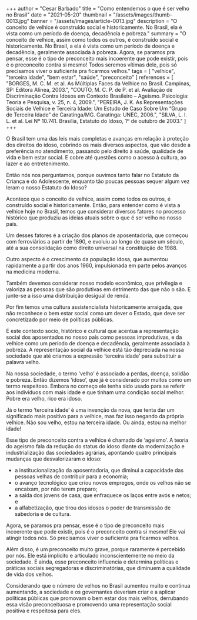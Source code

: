 +++
author = "Cesar Barbado"
title = "Como entendemos o que é ser velho no Brasil"
date = "2021-05-20"
thumbnail = "/assets/images/thumb-0013.jpg"
banner = "/assets/images/article-0013.jpg"
description = "O conceito de velhice é construído social e historicamente. No Brasil, ela é vista como um período de doença, decadência e pobreza."
summary = "O conceito de velhice, assim como todos os outros, é construído social e historicamente. No Brasil, a ela é vista como um período de doença e decadência, geralmente associada à pobreza. Agora, se paramos pra pensar, esse é o tipo de preconceito mais incoerente que pode existir, pois é o preconceito contra si mesmo! Todos seremos vítimas dele, pois só precisamos viver o suficiente pra ficarmos velhos."
tags = [
    "velhice",
    "terceira idade",
    "bem estar",
    "saúde",
    "preconceito"
]
references = [
"BORGES, M. C. M. et al. As Múltiplas Faces da Velhice no Brasil. Campinas, SP: Editora Alínea, 2003.",
"COUTO, M. C. P. de P. et al. Avaliação de Discriminação Contra Idosos em Contexto Brasileiro – Ageismo. Psicologia: Teoria e Pesquisa, v. 25, n. 4, 2009.",
"PEREIRA, J. K. As Representações Sociais de Velhice e Terceira Idade: Um Estudo de Caso Sobre Um “Grupo de Terceira Idade” de Caratinga/MG. Caratinga: UNEC, 2006.",
"SILVA, L. I. L. et al. Lei Nº 10.741. Brasília, Estatuto do Idoso, 1º de outubro de 2003."
]
+++

O Brasil tem uma das leis mais completas e avanças em relação à proteção dos direitos do idoso, cobrindo os mais diversos aspectos, que vão desde a preferência no atendimento, passando pelo direito à saúde, qualidade de vida e bem estar social. E cobre até questões como o acesso à cultura, ao lazer e ao entretenimento.

Então nós nos perguntamos, porque ouvimos tanto falar no Estatuto da Criança e do Adolescente, enquanto tão poucas pessoas sequer algum vez leram o nosso Estatuto do Idoso?

Acontece que o conceito de velhice, assim como todos os outros, é construído social e historicamente. Então, para entender como é vista a velhice hoje no Brasil, temos que considerar diversos fatores no processo histórico que produziu as ideias atuais sobre o que é ser velho no nosso país.

Um desses fatores é a criação dos planos de aposentadoria, que começou com ferroviários a partir de 1890, e evoluiu ao longo de quase um século, até a sua consolidação como direito universal na constituição de 1988.

Outro aspecto é o crescimento da população idosa, que aumentou rapidamente a partir dos anos 1960, impulsionada em parte pelos avanços na medicina moderna.

Também devemos considerar nosso modelo econômico, que privilegia e valoriza as pessoas que são produtivas em detrimento das que não o são. E junte-se a isso uma distribuição desigual de renda.

Por fim temos uma cultura assistencialista historicamente arraigada, que não reconhece o bem estar social como um dever o Estado, que deve ser concretizado por meio de políticas públicas.

É este contexto socio, histórico e cultural que acentua a representação social dos aposentados no nosso país como pessoas improdutivas, e da velhice como um período de doença e decadência, geralmente associada à pobreza. A representação social da velhice está tão depreciada na nossa sociedade que até criamos a expressão ‘terceira idade’ para substituir a palavra velho.

Na nossa sociedade, o termo ’velho’ é associado a perdas, doença, solidão e pobreza. Então dizemos ‘idoso’, que já é considerado por muitos como um termo respeitoso. Embora no começo ele tenha sido usado para se referir aos indivíduos com mais idade e que tinham uma condição social melhor. Pobre era velho, rico era idoso.

Já o termo ‘terceira idade’ é uma invenção da nova, que tenta dar um significado mais positivo para a velhice, mas faz isso negando da própria velhice. Não sou velho, estou na terceira idade. Ou ainda, estou na melhor idade!

Esse tipo de preconceito contra a velhice é chamado de ‘ageismo’. A teoria do ageismo fala da redução do status do idoso diante da modernização e industrialização das sociedades agrárias, apontando quatro principais mudanças que desvalorizaram o idoso:
* a institucionalização da aposentadoria, que diminui a capacidade das pessoas velhas de contribuir para a economia;
* o avanço tecnológico que criou novos empregos, onde os velhos não se encaixam, por não terem preparo;
* a saída dos jovens de casa, que enfraquece os laços entre avós e netos; e
* a alfabetização, que tirou dos idosos o poder de transmissão de sabedoria e de cultura.

Agora, se paramos pra pensar, esse é o tipo de preconceito mais incoerente que pode existir, pois é o preconceito contra si mesmo! Ele vai atingir todos nós. Só precisamos viver o suficiente pra ficarmos velhos.

Além disso, é um preconceito muito grave, porque raramente é percebido por nós. Ele está implícito e articulado inconscientemente no meio da sociedade. E ainda, esse preconceito influencia e determina políticas e práticas sociais segregadoras e discriminatórias, que diminuem a qualidade de vida dos velhos.

Considerando que o número de velhos no Brasil aumentou muito e continua aumentando, a sociedade e os governantes deveriam criar e a aplicar políticas públicas que promovam o bem estar dos mais velhos, derrubando essa visão preconceituosa e promovendo uma representação social positiva e respeitosa para eles.